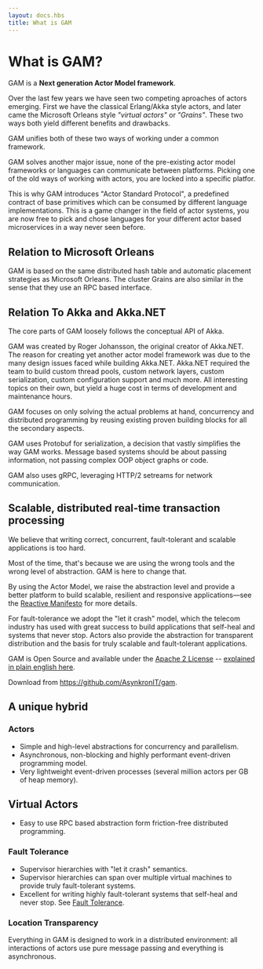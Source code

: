 ```yaml
---
layout: docs.hbs
title: What is GAM
---
```

# What is GAM?

GAM is a **Next generation Actor Model framework**.

Over the last few years we have seen two competing aproaches of actors emerging.
First we have the classical Erlang/Akka style actors, and later came the Microsoft Orleans style *"virtual actors"* or *"Grains"*.
These two ways both yield different benefits and drawbacks.

GAM unifies both of these two ways of working under a common framework.

GAM solves another major issue, none of the pre-existing actor model frameworks or languages can communicate between platforms.
Picking one of the old ways of working with actors, you are locked into a specific platfor.

This is why GAM introduces "Actor Standard Protocol", a predefined contract of base primitives which can be consumed by different language implementations.
This is a game changer in the field of actor systems, you are now free to pick and chose languages for your different actor based microservices in a way never seen before.

## Relation to Microsoft Orleans

GAM is based on the same distributed hash table and automatic placement strategies as Microsoft Orleans.
The cluster Grains are also similar in the sense that they use an RPC based interface.

## Relation To Akka and Akka.NET

The core parts of GAM loosely follows the conceptual API of Akka.

GAM was created by Roger Johansson, the original creator of Akka.NET.
The reason for creating yet another actor model framework was due to the many design issues faced while building Akka.NET.
Akka.NET required the team to build custom thread pools, custom network layers, custom serialization, custom configuration support and much more.
All interesting topics on their own, but yield a huge cost in terms of development and maintenance hours.

GAM focuses on only solving the actual problems at hand, concurrency and distributed programming by reusing existing proven building blocks for all the
secondary aspects.

GAM uses Protobuf for serialization, a decision that vastly simplifies the way GAM works.
Message based systems should be about passing information, not passing complex OOP object graphs or code.

GAM also uses gRPC, leveraging HTTP/2 setreams for network communication.

## Scalable, distributed real-time transaction processing

We believe that writing correct, concurrent, fault-tolerant and scalable applications is too hard.

Most of the time, that's because we are using the wrong tools and the wrong level of abstraction. GAM is here to change that.

By using the Actor Model, we raise the abstraction level and provide a better platform to build scalable, resilient and responsive applications—see the [Reactive Manifesto](http://www.reactivemanifesto.org/) for more details.

For fault-tolerance we adopt the "let it crash" model, which the telecom industry has used with great success to build applications that self-heal and systems that never stop. Actors also provide the abstraction for transparent distribution and the basis for truly scalable and fault-tolerant applications.

GAM is Open Source and available under the [Apache 2 License](http://www.apache.org/licenses/LICENSE-2.0) -- [explained in plain english here](https://www.tldrlegal.com/l/apache2).

Download from https://github.com/AsynkronIT/gam.

## A unique hybrid

### Actors
* Simple and high-level abstractions for concurrency and parallelism.
* Asynchronous, non-blocking and highly performant event-driven programming model.
* Very lightweight event-driven processes (several million actors per GB of heap memory).

## Virtual Actors
* Easy to use RPC based abstraction form friction-free distributed programming.

### Fault Tolerance
* Supervisor hierarchies with "let it crash" semantics.
* Supervisor hierarchies can span over multiple virtual machines to provide truly fault-tolerant systems.
* Excellent for writing highly fault-tolerant systems that self-heal and never stop.
See [Fault Tolerance](Fault%20tolerance).

### Location Transparency
Everything in GAM is designed to work in a distributed environment: all interactions of actors use pure message passing and everything is asynchronous.
